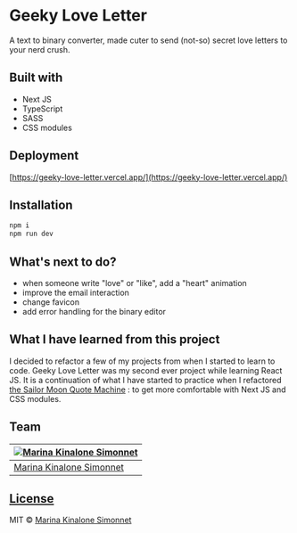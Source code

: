 # Geeky Love Letter
A text to binary converter, made cuter to send (not-so) secret love letters to your nerd crush.

## Built with 

- Next JS
- TypeScript
- SASS
- CSS modules


## Deployment
[https://geeky-love-letter.vercel.app/](https://geeky-love-letter.vercel.app/)

## Installation

```bash
npm i
npm run dev
```
## What's next to do?
- when someone write "love" or "like", add a "heart" animation
- improve the email interaction
- change favicon
- add error handling for the binary editor

## What I have learned from this project
I decided to refactor a few of my projects from when I started to learn to code. Geeky Love Letter was my second ever project while learning React JS. It is a continuation of what I have started to practice when I refactored [the Sailor Moon Quote Machine](https://sailor-moon-quote-machine.vercel.app/) : to get more comfortable with Next JS and CSS modules.

## Team

[![Marina Kinalone Simonnet](https://avatars.githubusercontent.com/u/63544936?v=3&s=144)](https://github.com/marinakinalone) |
---|
[Marina Kinalone Simonnet](https://github.com/marinakinalone) |

## [License](https://github.com/marinakinalone/geeky-love-letter/blob/main/LICENSE.txt)

MIT © [Marina Kinalone Simonnet](https://github.com/marinakinalone)
